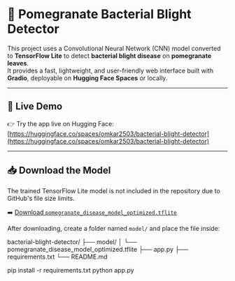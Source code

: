 # 🍃 Pomegranate Bacterial Blight Detector

This project uses a Convolutional Neural Network (CNN) model converted to **TensorFlow Lite** to detect **bacterial blight disease** on **pomegranate leaves**.  
It provides a fast, lightweight, and user-friendly web interface built with **Gradio**, deployable on **Hugging Face Spaces** or locally.

---

## 🔗 Live Demo

👉 Try the app live on Hugging Face:  
[https://huggingface.co/spaces/omkar2503/bacterial-blight-detector](https://huggingface.co/spaces/omkar2503/bacterial-blight-detector)

---

## 📥 Download the Model

The trained TensorFlow Lite model is not included in the repository due to GitHub's file size limits.

➡️ [Download `pomegranate_disease_model_optimized.tflite`](https://drive.google.com/file/d/1-82orr-CPDE8qDQaugkAWLllZypzP6rB/view?usp=sharing)

After downloading, create a folder named `model/` and place the file inside:

bacterial-blight-detector/
├── model/
│ └── pomegranate_disease_model_optimized.tflite
├── app.py
├── requirements.txt
└── README.md

pip install -r requirements.txt
python app.py
